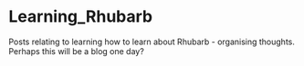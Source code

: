 # Learning_Rhubarb
Posts relating to learning how to learn about Rhubarb - organising thoughts. Perhaps this will be a blog one day?
